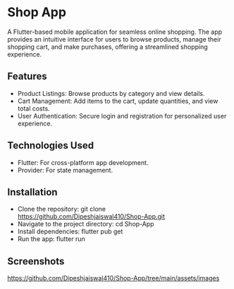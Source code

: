 # Shop App 
A Flutter-based mobile application for seamless online shopping. The app provides an intuitive interface for users to browse products, manage their shopping cart, and make purchases, offering a streamlined shopping experience.

## Features 
- Product Listings: Browse products by category and view details.
- Cart Management: Add items to the cart, update quantities, and view total costs.
- User Authentication: Secure login and registration for personalized user experience.

## Technologies Used 
- Flutter: For cross-platform app development.
- Provider: For state management.

## Installation
- Clone the repository: git clone https://github.com/Dipeshjaiswal410/Shop-App.git
- Navigate to the project directory: cd Shop-App
- Install dependencies: flutter pub get
- Run the app: flutter run

## Screenshots
https://github.com/Dipeshjaiswal410/Shop-App/tree/main/assets/images





